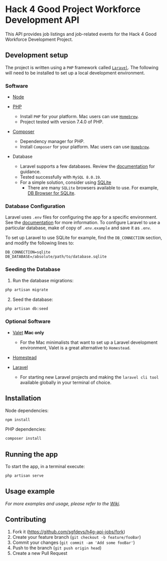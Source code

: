 # Hack 4 Good Project Workforce Development API

This API provides job listings and job-related events for the Hack 4 Good Workforce Development Project.

## Development setup

The project is written using a `PHP` framework called [`Laravel`](https://laravel.com/). The following will need to be installed to set up a local development environment.

### Software

* [Node](https://nodejs.org/en/download/)

* [PHP](https://www.php.net/downloads)
  * Install `PHP` for your platform. Mac users can use [`Homebrew`](https://formulae.brew.sh/formula/php).
  * Project tested with version 7.4.0 of PHP.

* [Composer](https://getcomposer.org/download/)
  * Dependency manager for PHP.
  * Install `Composer` for your platform. Mac users can use [`Homebrew`](https://formulae.brew.sh/formula/composer).

* Database
  * Laravel supports a few databases. Review the [documentation](https://laravel.com/docs/5.8/database) for guidance.
  * Tested successfully with `MySQL 8.0.19`.
  * For a simple solution, consider using [SQLite](https://www.sqlite.org/download.html)
    * There are many `SQLite` browsers available to use. For example, [DB Browser for SQLite](https://sqlitebrowser.org/).

### Database Configuration

Laravel uses `.env` files for configuring the app for a specific environment. See the [documentation](https://laravel.com/docs/6.x/configuration) for more information. To configure Laravel to use a particular database, make of copy of `.env.example` and save it as `.env`.

To set up Laravel to use SQLite for example, find the `DB_CONNECTION` section, and modify the following lines to:

```
DB_CONNECTION=sqlite
DB_DATABASE=/absolute/path/to/database.sqlite
```

### Seeding the Database

1. Run the database migrations:

```sh
php artisan migrate
```

2. Seed the database:

```sh
php artisan db:seed
```

### Optional Software

* [Valet](https://laravel.com/docs/6.x/valet) **Mac only**
  * For the Mac minimalists that want to set up a Laravel development environment, Valet is a great alternative to `Homestead`.

* [Homestead](https://laravel.com/docs/6.x/homestead)

* [Laravel](https://laravel.com/docs/6.x#installing-laravel)
  * For starting new Laravel projects and making the `laravel cli tool` available globally in your terminal of choice.

## Installation

Node dependencies:
```sh
npm install
```

PHP dependencies:

```sh
composer install
```

## Running the app

To start the app, in a terminal execute:

```sh
php artisan serve
```

## Usage example

_For more examples and usage, please refer to the [Wiki](https://github.com/sgfdevs/h4g-api-jobs/wiki)._



## Contributing

1. Fork it (<https://github.com/sgfdevs/h4g-api-jobs/fork>)
2. Create your feature branch (`git checkout -b feature/fooBar`)
3. Commit your changes (`git commit -am 'Add some fooBar'`)
4. Push to the branch (`git push origin head`)
5. Create a new Pull Request
